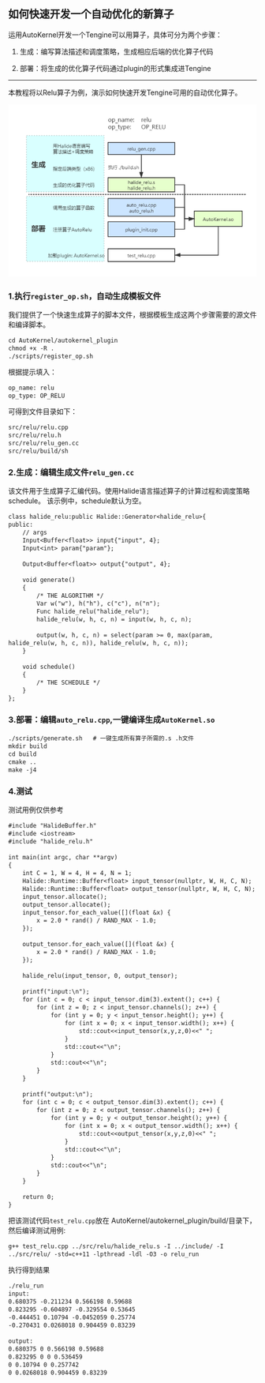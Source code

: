 ## 如何快速开发一个自动优化的新算子

运用AutoKernel开发一个Tengine可以用算子，具体可分为两个步骤：
1. 生成：编写算法描述和调度策略，生成相应后端的优化算子代码
   
2. 部署：将生成的优化算子代码通过plugin的形式集成进Tengine

--------------------------
本教程将以Relu算子为例，演示如何快速开发Tengine可用的自动优化算子。

![add_op.png](add_op.png)
### 1.执行`register_op.sh`，自动生成模板文件
我们提供了一个快速生成算子的脚本文件，根据模板生成这两个步骤需要的源文件和编译脚本。
```
cd AutoKernel/autokernel_plugin
chmod +x -R . 
./scripts/register_op.sh
```
根据提示填入：
```
op_name: relu
op_type: OP_RELU
```
可得到文件目录如下：
```
src/relu/relu.cpp
src/relu/relu.h
src/relu/relu_gen.cc
src/relu/build/sh
```
### 2.生成：编辑生成文件`relu_gen.cc`
该文件用于生成算子汇编代码。使用Halide语言描述算子的计算过程和调度策略schedule。
该示例中，schedule默认为空。

```
class halide_relu:public Halide::Generator<halide_relu>{
public:
    // args
    Input<Buffer<float>> input{"input", 4};
    Input<int> param{"param"};

    Output<Buffer<float>> output{"output", 4};

    void generate()
    {
        /* THE ALGORITHM */
        Var w("w"), h("h"), c("c"), n("n");
        Func halide_relu("halide_relu");
        halide_relu(w, h, c, n) = input(w, h, c, n);

        output(w, h, c, n) = select(param >= 0, max(param, halide_relu(w, h, c, n)), halide_relu(w, h, c, n));
    }

    void schedule()
    {
        /* THE SCHEDULE */
    }
};

```
### 3.部署：编辑`auto_relu.cpp`,一键编译生成`AutoKernel.so`

```
./scripts/generate.sh	# 一键生成所有算子所需的.s .h文件
mkdir build
cd build
cmake ..
make -j4
```

### 4.测试

测试用例仅供参考

```
#include "HalideBuffer.h"
#include <iostream>
#include "halide_relu.h"

int main(int argc, char **argv)
{
    int C = 1, W = 4, H = 4, N = 1;
    Halide::Runtime::Buffer<float> input_tensor(nullptr, W, H, C, N);
    Halide::Runtime::Buffer<float> output_tensor(nullptr, W, H, C, N);
    input_tensor.allocate();
    output_tensor.allocate();
    input_tensor.for_each_value([](float &x) {
        x = 2.0 * rand() / RAND_MAX - 1.0;
    });

    output_tensor.for_each_value([](float &x) {
        x = 2.0 * rand() / RAND_MAX - 1.0;
    });

    halide_relu(input_tensor, 0, output_tensor);

    printf("input:\n");
    for (int c = 0; c < input_tensor.dim(3).extent(); c++) {
        for (int z = 0; z < input_tensor.channels(); z++) {
            for (int y = 0; y < input_tensor.height(); y++) {
                for (int x = 0; x < input_tensor.width(); x++) {
                    std::cout<<input_tensor(x,y,z,0)<<" ";
                }
                std::cout<<"\n";
            }
            std::cout<<"\n";
        }
    }
    
    printf("output:\n");
    for (int c = 0; c < output_tensor.dim(3).extent(); c++) {
        for (int z = 0; z < output_tensor.channels(); z++) {
            for (int y = 0; y < output_tensor.height(); y++) {
                for (int x = 0; x < output_tensor.width(); x++) {
                    std::cout<<output_tensor(x,y,z,0)<<" ";
                }
                std::cout<<"\n";
            }
            std::cout<<"\n";
        }
    }

    return 0;
}
```
把该测试代码`test_relu.cpp`放在 AutoKernel/autokernel_plugin/build/目录下，然后编译测试用例:

```
g++ test_relu.cpp ../src/relu/halide_relu.s -I ../include/ -I ../src/relu/ -std=c++11 -lpthread -ldl -O3 -o relu_run
```
执行得到结果
```
./relu_run
input:
0.680375 -0.211234 0.566198 0.59688 
0.823295 -0.604897 -0.329554 0.53645
-0.444451 0.10794 -0.0452059 0.25774
-0.270431 0.0268018 0.904459 0.83239

output:
0.680375 0 0.566198 0.59688 
0.823295 0 0 0.536459 
0 0.10794 0 0.257742 
0 0.0268018 0.904459 0.83239 
```

